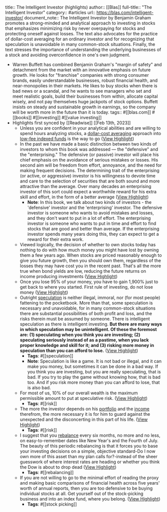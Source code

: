 title:: The Intelligent Investor (highlights)
author:: [[Blas]]
full-title:: "The Intelligent Investor"
category:: #articles
url:: https://blas.com/intelligent-investor/
document_note:: The Intelligent Investor by Benjamin Graham promotes a strong-minded and analytical approach to investing in stocks that emphasizes minimizing risk by never overpaying for stocks and protecting oneself against losses. The text also advocates for the practice of dollar-cost averaging for an ordinary investor and for recognizing that speculation is unavoidable in many common-stock situations. Finally, the text stresses the importance of understanding the underlying businesses of a stock and avoiding overconfidence in one's own judgment.

- Warren Buffett has combined Benjamin Graham's "margin of safety" and detachment from the market with an innovative emphasis on future growth. He looks for "franchise" companies with strong consumer brands, easily understandable businesses, robust financial health, and near-monopolies in their markets. He likes to buy stocks when there is bad news or a scandal, and he wants to see managers who set and meet realistic goals, build their businesses from within, allocate capital wisely, and not pay themselves huge jackpots of stock options. Buffett insists on steady and sustainable growth in earnings, so the company will be worth more in the future than it is today.
  tags:: #[[blas.com]] #[[books]] #[[investing]] #[[value investing]]
- Highlights first synced by [[Readwise]] [[Feb 13th, 2023]]
	- Unless you are confident in your analytical abilities and are willing to spend hours analyzing stocks, a [dollar-cost averaging](http://en.wikipedia.org/wiki/Dollar_cost_averaging) approach into [low-fee indexed funds](http://en.wikipedia.org/wiki/The_Vanguard_Group) is the way to go ([View Highlight](https://read.readwise.io/read/01gs4pwg2mg3dfmjdc7wnz4gpc))
	- In the past we have made a basic distinction between two kinds of investors to whom this book was addressed — the "defensive" and the "enterprising." The defensive (or passive) investor will place his chief emphasis on the avoidance of serious mistakes or losses. His second aim will be freedom from effort, annoyance, and the need for making frequent decisions. The determining trait of the enterprising (or active, or aggressive) investor is his willingness to devote time and care to the selection of securities that are both sound and more attractive than the average. Over many decades an enterprising investor of this sort could expect a worthwhile reward for his extra skill and effort, in the form of a better average ([View Highlight](https://read.readwise.io/read/01gs4pwwsbz0n2yrekpgg9q6y5))
		- **Note**: In this book, we talk about two kinds of investors - the 'defensive' investor and the 'enterprising' investor. The defensive investor is someone who wants to avoid mistakes and losses, and they don't want to put in a lot of effort. The enterprising investor is someone who wants to put in time and effort to find stocks that are good and better than average. If the enterprising investor spends many years doing this, they can expect to get a reward for their extra work.
	- Viewed logically, the decision of whether to own stocks today has nothing to do with how much money you might have lost by owning them a few years ago. When stocks are priced reasonably enough to give you future growth, then you should own them, regardless of the losses they may have cost you in the recent past. That's all the more true when bond yields are low, reducing the future returns on income producing investments ([View Highlight](https://read.readwise.io/read/01gs4pyfn55z1t4rk6cqrmh0zw))
	- Once you lose 95% of your money, you have to gain 1,900% just to get back to where you started. First rule of investing, do not lose money ([View Highlight](https://read.readwise.io/read/01gs4pz7pr1vn2nbnkcw9ejp66))
	- Outright [speculation](http://www.investopedia.com/video/play/speculation/) is neither illegal, immoral, nor (for most people) fattening to the pocketbook. More than that, some speculation is necessary and unavoidable, for in many common-stock situations there are substantial possibilities of both profit and loss, and the risks therein must be assumed by someone. There is intelligent speculation as there is intelligent investing. **But there are many ways in which speculation may be unintelligent. Of these the foremost are: (1) speculating when you think you are investing; (2) speculating seriously instead of as a pastime, when you lack proper knowledge and skill for it; and (3) risking more money in speculation than you can afford to lose.** ([View Highlight](https://read.readwise.io/read/01gs4pzw60vt5zch957nahs3vv))
		- **Tags**: #[[speculation]]
		- **Note**: Speculation is like a game. It is not bad or illegal, and it can make you money, but sometimes it can be done in a bad way. If you think you are investing, but you are really speculating, that is bad. If you try to play the game without knowing how, that is bad too. And if you risk more money than you can afford to lose, that is also bad.
	- For most of us, 10% of our overall wealth is the maximum permissible amount to put at speculative risk. ([View Highlight](https://read.readwise.io/read/01gs4q1n55g306zfn8x9jcthm5))
		- **Tags**: #[[risk]]
	- The more the investor depends on his [portfolio](http://www.investopedia.com/terms/p/portfolio.asp) and the [income](http://www.investopedia.com/university/safety-and-income/?rp=i) therefrom, the more necessary it is for him to guard against the unexpected and the disconcerting in this part of his life. ([View Highlight](https://read.readwise.io/read/01gs4q2cy18dkbwdykz2dq91yw))
		- **Tags**: #[[risk]]
	- I suggest that you [rebalance](http://www.investopedia.com/articles/pf/05/051105.asp) every six months, no more and no less, on easy-to-remember dates like New Year's and the Fourth of July. The beauty of this periodic rebalancing is that it forces you to base your investing decisions on a simple, objective standard-Do I now own more of this asset than my plan calls for?-instead of the sheer guesswork of where interest rates are heading or whether you think the Dow is about to drop dead ([View Highlight](https://read.readwise.io/read/01gs4q3g7hqjn2n7g1h0qqb690))
		- **Tags**: #[[rebalancing]]
	- If you are not willing to go to the minimal effort of reading the proxy and making basic comparisons of financial health across five years' worth of annual reports, then you are too defensive to be buying individual stocks at all. Get yourself out of the stock-picking business and into an index fund, where you belong. ([View Highlight](https://read.readwise.io/read/01gs4q4j23fy7b6hr3q4cm25q2))
		- **Tags**: #[[stock picking]]
